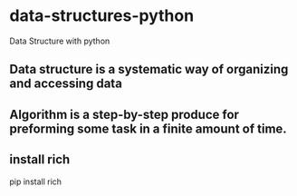# data-structures-python
Data Structure with python

## Data structure is a systematic way of organizing and accessing data
## Algorithm is a step-by-step produce for preforming some task in a finite amount of time.

## install rich
pip install rich